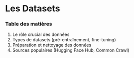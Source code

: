 # Les Datasets

### Table des matières
1.  Le rôle crucial des données
2.  Types de datasets (pré-entraînement, fine-tuning)
3.  Préparation et nettoyage des données
4.  Sources populaires (Hugging Face Hub, Common Crawl)



